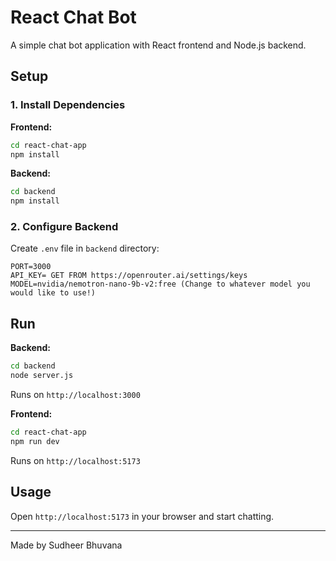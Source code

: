 # React Chat Bot

A simple chat bot application with React frontend and Node.js backend.

## Setup

### 1. Install Dependencies

**Frontend:**
```bash
cd react-chat-app
npm install
```

**Backend:**
```bash
cd backend
npm install
```

### 2. Configure Backend

Create `.env` file in `backend` directory:

```env
PORT=3000
API_KEY= GET FROM https://openrouter.ai/settings/keys
MODEL=nvidia/nemotron-nano-9b-v2:free (Change to whatever model you would like to use!)
```

## Run

**Backend:**
```bash
cd backend
node server.js
```
Runs on `http://localhost:3000`

**Frontend:**
```bash
cd react-chat-app
npm run dev
```
Runs on `http://localhost:5173`

## Usage

Open `http://localhost:5173` in your browser and start chatting.

---

Made by Sudheer Bhuvana